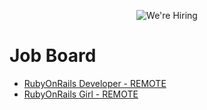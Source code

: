 <p align="center">
  <img src="https://raw.github.com/internetsistemas/hiring/master/hiring.jpg" alt="We're Hiring" />
</p>

# Job Board

* [RubyOnRails Developer - REMOTE](/rubyonrails-developer.pt-BR.md)
* [RubyOnRails Girl - REMOTE](/rubyonrails-developer-girl.pt-BR.md)
